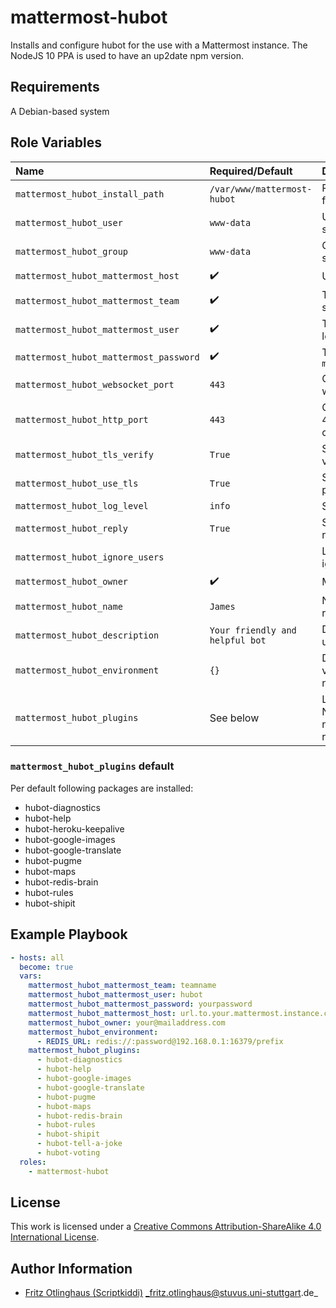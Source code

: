 # mattermost-hubot

Installs and configure hubot for the use with a Mattermost instance.
The NodeJS 10 PPA is used to have an up2date npm version.

## Requirements

A Debian-based system

## Role Variables

| Name                                   | Required/Default                | Description                                                                                               |
|:---------------------------------------|:--------------------------------|:----------------------------------------------------------------------------------------------------------|
| `mattermost_hubot_install_path`        | `/var/www/mattermost-hubot`     | Path where to install the hubot files to                                                                  |
| `mattermost_hubot_user`                | `www-data`                      | User under which the hubot should run. The user has to exist                                              |
| `mattermost_hubot_group`               | `www-data`                      | Group under which the hubot should run. The group has to exist                                            |
| `mattermost_hubot_mattermost_host`     | :heavy_check_mark:              | URL to the mattermost instance                                                                            |
| `mattermost_hubot_mattermost_team`     | :heavy_check_mark:              | Team name where the hubot should run under                                                                |
| `mattermost_hubot_mattermost_user`     | :heavy_check_mark:              | The user that should be used to login                                                                     |
| `mattermost_hubot_mattermost_password` | :heavy_check_mark:              | The password for `mattermost_hubot_mattermost_user`                                                       |
| `mattermost_hubot_websocket_port`      | `443`                           | Overrides the default port 443 for websocket (`wss://`) connections                                       |
| `mattermost_hubot_http_port`           | `443`                           | Overrides the default port (80 or 443) for http:// or https:// connections                                |
| `mattermost_hubot_tls_verify`          | `True`                          | Set to `False` to disable certificate verfication                                                         |
| `mattermost_hubot_use_tls`             | `True`                          | Set to `False` to switch to http/ws protocols                                                             |
| `mattermost_hubot_log_level`           | `info`                          | Set log level                                                                                             |
| `mattermost_hubot_reply`               | `True`                          | Set to `False` to stop posting reply responses as comments                                                |
| `mattermost_hubot_ignore_users`        | ` `                             | List of users that should be ignored                                                                      |
| `mattermost_hubot_owner`               | :heavy_check_mark:              | Mail of person that runs this bot                                                                         |
| `mattermost_hubot_name`                | `James`                         | Name under which the bot should react                                                                     |
| `mattermost_hubot_description`         | `Your friendly and helpful bot` | Description which the bot should use                                                                      |
| `mattermost_hubot_environment`         | `{}`                            | Dictionary to set more enviroment variables. The key is the variable name and the value the value         |
| `mattermost_hubot_plugins`             | See below                       | List of plugins to be installed. Name of the package is the same name used in the npm package repository. |

### `mattermost_hubot_plugins` default
Per default following packages are installed:
  - hubot-diagnostics
  - hubot-help
  - hubot-heroku-keepalive
  - hubot-google-images
  - hubot-google-translate
  - hubot-pugme
  - hubot-maps
  - hubot-redis-brain
  - hubot-rules
  - hubot-shipit

## Example Playbook

```yml
- hosts: all
  become: true
  vars:
    mattermost_hubot_mattermost_team: teamname
    mattermost_hubot_mattermost_user: hubot
    mattermost_hubot_mattermost_password: yourpassword
    mattermost_hubot_mattermost_host: url.to.your.mattermost.instance.com
    mattermost_hubot_owner: your@mailaddress.com
    mattermost_hubot_environment:
      - REDIS_URL: redis://:password@192.168.0.1:16379/prefix 
    mattermost_hubot_plugins:
      - hubot-diagnostics
      - hubot-help
      - hubot-google-images
      - hubot-google-translate
      - hubot-pugme
      - hubot-maps
      - hubot-redis-brain
      - hubot-rules
      - hubot-shipit
      - hubot-tell-a-joke
      - hubot-voting
  roles:
    - mattermost-hubot
```

## License

This work is licensed under a [Creative Commons Attribution-ShareAlike 4.0 International License](https://creativecommons.org/licenses/by-sa/4.0/).


## Author Information

- [Fritz Otlinghaus (Scriptkiddi)](https://github.com/scriptkiddi) _fritz.otlinghaus@stuvus.uni-stuttgart.de_
